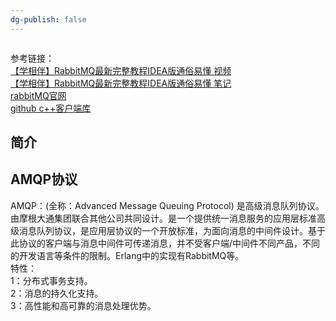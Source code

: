 ```yaml
---
dg-publish: false
---
```

```toc
```
参考链接：\
[【学相伴】RabbitMQ最新完整教程IDEA版通俗易懂  视频](https://www.bilibili.com/video/BV1dX4y1V73G/?spm_id_from=333.337.search-card.all.click&vd_source=ccbe0c793ac5e34ebb735794692f049e)\
[【学相伴】RabbitMQ最新完整教程IDEA版通俗易懂  笔记](https://www.kuangstudy.com/zl/rabbitmq#1365897801984241665)\
[rabbitMQ官网](https://www.rabbitmq.com/)\
[github c++客户端库]()

## 简介


## AMQP协议
AMQP：(全称：Advanced Message Queuing Protocol) 是高级消息队列协议。由摩根大通集团联合其他公司共同设计。是一个提供统一消息服务的应用层标准高级消息队列协议，是应用层协议的一个开放标准，为面向消息的中间件设计。基于此协议的客户端与消息中间件可传递消息，并不受客户端/中间件不同产品，不同的开发语言等条件的限制。Erlang中的实现有RabbitMQ等。  
特性：  
1：分布式事务支持。  
2：消息的持久化支持。  
3：高性能和高可靠的消息处理优势。